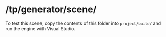 # /tp/generator/scene/

To test this scene, copy the contents of this folder into `project/build/` and run the engine with Visual Studio.
